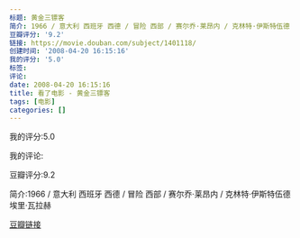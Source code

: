 ```yaml
---
标题: 黄金三镖客
简介: 1966 / 意大利 西班牙 西德 / 冒险 西部 / 赛尔乔·莱昂内 / 克林特·伊斯特伍德 埃里·瓦拉赫
豆瓣评分: '9.2'
链接: https://movie.douban.com/subject/1401118/
创建时间: '2008-04-20 16:15:16'
我的评分: '5.0'
标签:
评论:
date: 2008-04-20 16:15:16
title: 看了电影 - 黄金三镖客
tags: [电影]
categories: []
---
```


我的评分:5.0

我的评论:

豆瓣评分:9.2

简介:1966 / 意大利 西班牙 西德 / 冒险 西部 / 赛尔乔·莱昂内 / 克林特·伊斯特伍德 埃里·瓦拉赫

[豆瓣链接](https://movie.douban.com/subject/1401118/)

